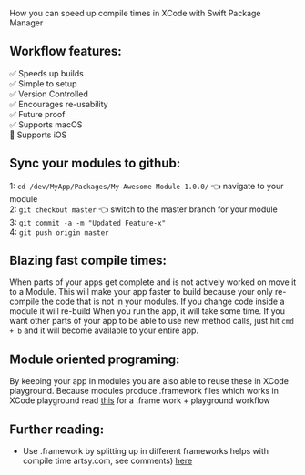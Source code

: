 How you can speed up compile times in XCode with Swift Package Manager<!--more--> 

## Workflow features:
✅  Speeds up builds  
✅  Simple to setup    
✅  Version Controlled  
✅  Encourages re-usability  
✅  Future proof  
✅  Supports macOS  
🚫  Supports iOS  

## Sync your modules to github:
1: ``cd /dev/MyApp/Packages/My-Awesome-Module-1.0.0/`` 👈 navigate to your module  
2: ``git checkout master`` 👈 switch to the master branch for your module  
3: ``git commit -a -m "Updated Feature-x"``  
4: ``git push origin master``  

## Blazing fast compile times:
When parts of your apps get complete and is not actively worked on move it to a Module. This will make your app faster to build because your only re-compile the code that is not in your modules. If you change code inside a module it will re-build When you run the app, it will take some time. If you want other parts of your app to be able to use new method calls, just hit ``cmd + b`` and it will become available to your entire app.

## Module oriented programing:
By keeping your app in modules you are also able to reuse these in XCode playground. Because modules produce .framework files which works in XCode playground read [this](http://stylekit.org/blog/2017/01/16/playground-and-framework/)  for a .frame work + playground workflow

## Further reading: 
- Use .framework by splitting up in different frameworks helps with compile time artsy.com, see comments) [here](http://artsy.github.io/blog/2014/11/13/eidolon-retrospective/)   